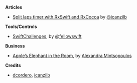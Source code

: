 **Articles**

* [Split laps timer with RxSwift and RxCocoa](http://rx-marin.com/post/rxswift-rxcocoa-sample-split-laps-timer/) by [@icanzilb](https://twitter.com/icanzilb)

**Tools/Controls**

* [SwiftChallenges](https://github.com/fellowswift/swiftchallenges), by [@fellowswift](https://github.com/fellowswift)


**Business**

* [Apple’s Elephant in the Room](https://medium.com/@AlexandraMint/apple-s-elephant-in-the-room-5383a43dc413#.ju8ikf7u4), by [Alexandra Mintsopoulos](https://medium.com/@AlexandraMint)


**Credits**

* [dcordero](https://github.com/dcordero), [icanzilb](https://github.com/icanzilb)
